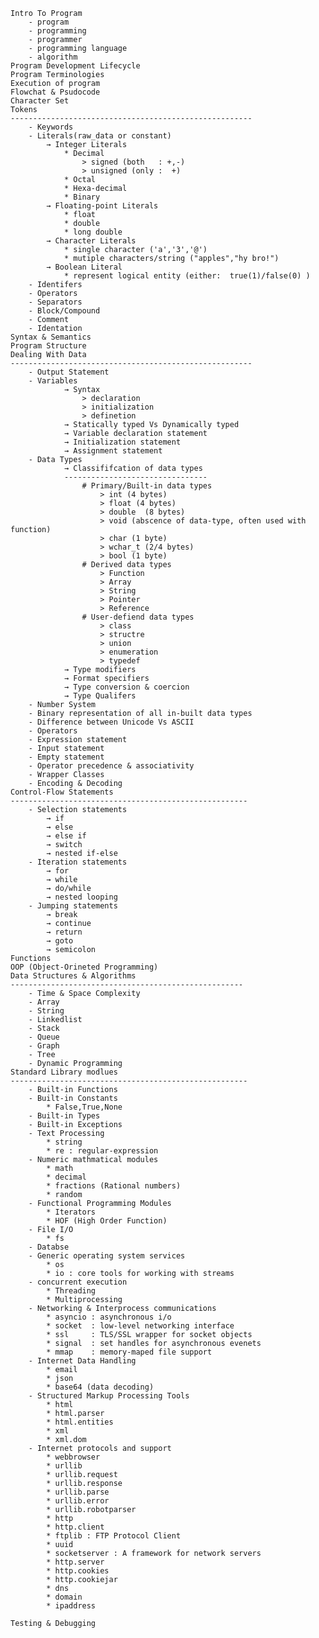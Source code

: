 
    Intro To Program
        - program 
        - programming 
        - programmer 
        - programming language
        - algorithm 
    Program Development Lifecycle 
    Program Terminologies 
    Execution of program 
    Flowchat & Psudocode 
    Character Set
    Tokens 
    ------------------------------------------------------
        - Keywords 
        - Literals(raw_data or constant)
            → Integer Literals 
                * Decimal 
                    > signed (both   : +,-)
                    > unsigned (only :  +)
                * Octal 
                * Hexa-decimal 
                * Binary
            → Floating-point Literals 
                * float 
                * double 
                * long double 
            → Character Literals 
                * single character ('a','3','@')
                * mutiple characters/string ("apples","hy bro!")
            → Boolean Literal
                * represent logical entity (either:  true(1)/false(0) )
        - Identifers
        - Operators 
        - Separators 
        - Block/Compound 
        - Comment
        - Identation 
    Syntax & Semantics 
    Program Structure
    Dealing With Data 
    ------------------------------------------------------
        - Output Statement 
        - Variables 
                → Syntax
                    > declaration 
                    > initialization
                    > definetion 
                → Statically typed Vs Dynamically typed  
                → Variable declaration statement 
                → Initialization statement 
                → Assignment statement 
        - Data Types 
                → Classififcation of data types
                -------------------------------- 
                    # Primary/Built-in data types 
                        > int (4 bytes)
                        > float (4 bytes)
                        > double  (8 bytes)
                        > void (abscence of data-type, often used with function)
                        > char (1 byte)
                        > wchar_t (2/4 bytes)
                        > bool (1 byte)
                    # Derived data types 
                        > Function 
                        > Array
                        > String 
                        > Pointer 
                        > Reference 
                    # User-defiend data types 
                        > class
                        > structre 
                        > union 
                        > enumeration 
                        > typedef 
                → Type modifiers 
                → Format specifiers 
                → Type conversion & coercion 
                → Type Qualifers 
        - Number System 
        - Binary representation of all in-built data types 
        - Difference between Unicode Vs ASCII
        - Operators 
        - Expression statement 
        - Input statement 
        - Empty statement 
        - Operator precedence & associativity 
        - Wrapper Classes 
        - Encoding & Decoding 
    Control-Flow Statements
    -----------------------------------------------------
        - Selection statements 
            → if
            → else
            → else if 
            → switch 
            → nested if-else 
        - Iteration statements 
            → for 
            → while 
            → do/while 
            → nested looping 
        - Jumping statements 
            → break 
            → continue 
            → return 
            → goto 
            → semicolon 
    Functions
    OOP (Object-Orineted Programming) 
    Data Structures & Algorithms 
    ----------------------------------------------------
        - Time & Space Complexity 
        - Array
        - String 
        - Linkedlist 
        - Stack 
        - Queue
        - Graph 
        - Tree
        - Dynamic Programming 
    Standard Library modlues 
    -----------------------------------------------------
        - Built-in Functions
        - Built-in Constants 
            * False,True,None
        - Built-in Types
        - Built-in Exceptions 
        - Text Processing 
            * string 
            * re : regular-expression 
        - Numeric mathmatical modules
            * math
            * decimal
            * fractions (Rational numbers)
            * random 
        - Functional Programming Modules 
            * Iterators
            * HOF (High Order Function)
        - File I/O
            * fs
        - Databse
        - Generic operating system services
            * os
            * io : core tools for working with streams 
        - concurrent execution 
            * Threading 
            * Multiprocessing 
        - Networking & Interprocess communications
            * asyncio : asynchronous i/o
            * socket  : low-level networking interface
            * ssl     : TLS/SSL wrapper for socket objects
            * signal  : set handles for asynchronous evenets
            * mmap    : memory-maped file support 
        - Internet Data Handling 
            * email 
            * json
            * base64 (data decoding)
        - Structured Markup Processing Tools 
            * html
            * html.parser
            * html.entities
            * xml
            * xml.dom
        - Internet protocols and support 
            * webbrowser
            * urllib
            * urllib.request
            * urllib.response
            * urllib.parse
            * urllib.error
            * urllib.robotparser
            * http
            * http.client
            * ftplib : FTP Protocol Client
            * uuid 
            * socketserver : A framework for network servers
            * http.server
            * http.cookies
            * http.cookiejar
            * dns
            * domain
            * ipaddress
    
    Testing & Debugging